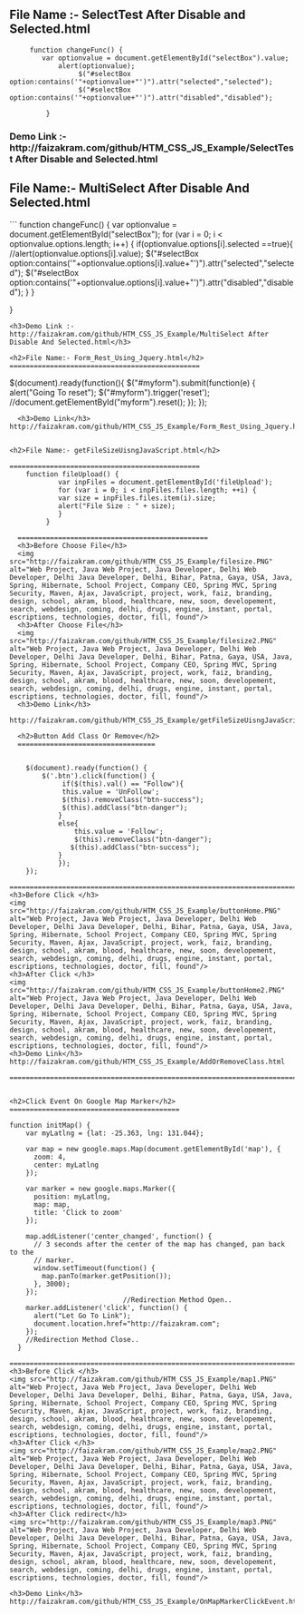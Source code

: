 
<h2>File Name :- SelectTest After Disable and Selected.html</h2>

```
	 function changeFunc() {
   	 	var optionvalue = document.getElementById("selectBox").value;
      		alert(optionvalue);
     			 $("#selectBox option:contains('"+optionvalue+"')").attr("selected","selected");
    			 $("#selectBox option:contains('"+optionvalue+"')").attr("disabled","disabled");

  		 }
```
<h3>Demo Link :- http://faizakram.com/github/HTM_CSS_JS_Example/SelectTest After Disable and Selected.html</h3>

<h2>File Name:- MultiSelect After Disable And Selected.html</h2>
```
	function changeFunc() {
   	 var optionvalue = document.getElementById("selectBox");
       for (var i = 0; i < optionvalue.options.length; i++) {
         if(optionvalue.options[i].selected ==true){
          //alert(optionvalue.options[i].value);
           $("#selectBox option:contains('"+optionvalue.options[i].value+"')").attr("selected","selected");
         $("#selectBox option:contains('"+optionvalue.options[i].value+"')").attr("disabled","disabled");
          }
      }
      
   }
```
<h3>Demo Link :- http://faizakram.com/github/HTM_CSS_JS_Example/MultiSelect After Disable And Selected.html</h3>

<h2>File Name:- Form_Rest_Using_Jquery.html</h2>
===============================================
```
$(document).ready(function(){
  	$("#myform").submit(function(e) {
  		alert("Going To reset");
  		$("#myform").trigger('reset'); //document.getElementById("myform").reset();
  	});
 });
```
  <h3>Demo Link</h3>
http://faizakram.com/github/HTM_CSS_JS_Example/Form_Rest_Using_Jquery.html
  

<h2>File Name:- getFileSizeUisngJavaScript.html</h2>

===============================================
	function fileUpload() {
   		 	var inpFiles = document.getElementById('fileUpload');
  			for (var i = 0; i < inpFiles.files.length; ++i) {
    		var size = inpFiles.files.item(i).size;
    		alert("File Size : " + size);
			}
 		 }

  ===============================================
  <h3>Before Choose File</h3>
  <img src="http://faizakram.com/github/HTM_CSS_JS_Example/filesize.PNG" alt="Web Project, Java Web Project, Java Developer, Delhi Web Developer, Delhi Java Developer, Delhi, Bihar, Patna, Gaya, USA, Java, Spring, Hibernate, School Project, Company CEO, Spring MVC, Spring Security, Maven, Ajax, JavaScript, project, work, faiz, branding, design, school, akram, blood, healthcare, new, soon, developement, search, webdesign, coming, delhi, drugs, engine, instant, portal, escriptions, technologies, doctor, fill, found"/>
  <h3>After Choose File</h3>
  <img src="http://faizakram.com/github/HTM_CSS_JS_Example/filesize2.PNG" alt="Web Project, Java Web Project, Java Developer, Delhi Web Developer, Delhi Java Developer, Delhi, Bihar, Patna, Gaya, USA, Java, Spring, Hibernate, School Project, Company CEO, Spring MVC, Spring Security, Maven, Ajax, JavaScript, project, work, faiz, branding, design, school, akram, blood, healthcare, new, soon, developement, search, webdesign, coming, delhi, drugs, engine, instant, portal, escriptions, technologies, doctor, fill, found"/>
  <h3>Demo Link</h3>
  http://faizakram.com/github/HTM_CSS_JS_Example/getFileSizeUisngJavaScript.html
  
  <h2>Button Add Class Or Remove</h2>
  ==================================
  
 ```
		$(document).ready(function() {
    		$('.btn').click(function() {
    			 if($(this).val() == "Follow"){
       			 this.value = 'UnFollow';
       			 $(this).removeClass("btn-success");
        		 $(this).addClass("btn-danger");
       			}
       			else{
       				this.value = 'Follow';
       				$(this).removeClass("btn-danger");
        		   $(this).addClass("btn-success");
       			}
    			});
		});

```
=========================================================================
<h3>Before Click </h3>
<img src="http://faizakram.com/github/HTM_CSS_JS_Example/buttonHome.PNG" alt="Web Project, Java Web Project, Java Developer, Delhi Web Developer, Delhi Java Developer, Delhi, Bihar, Patna, Gaya, USA, Java, Spring, Hibernate, School Project, Company CEO, Spring MVC, Spring Security, Maven, Ajax, JavaScript, project, work, faiz, branding, design, school, akram, blood, healthcare, new, soon, developement, search, webdesign, coming, delhi, drugs, engine, instant, portal, escriptions, technologies, doctor, fill, found"/>
<h3>After Click </h3>
<img src="http://faizakram.com/github/HTM_CSS_JS_Example/buttonHome2.PNG" alt="Web Project, Java Web Project, Java Developer, Delhi Web Developer, Delhi Java Developer, Delhi, Bihar, Patna, Gaya, USA, Java, Spring, Hibernate, School Project, Company CEO, Spring MVC, Spring Security, Maven, Ajax, JavaScript, project, work, faiz, branding, design, school, akram, blood, healthcare, new, soon, developement, search, webdesign, coming, delhi, drugs, engine, instant, portal, escriptions, technologies, doctor, fill, found"/>
<h3>Demo Link</h3>
http://faizakram.com/github/HTM_CSS_JS_Example/AddOrRemoveClass.html

===============================================================================================================


<h2>Click Event On Google Map Marker</h2>
==========================================
```
	function initMap() {
        var myLatlng = {lat: -25.363, lng: 131.044};
 
        var map = new google.maps.Map(document.getElementById('map'), {
          zoom: 4,
          center: myLatlng
        });
 
        var marker = new google.maps.Marker({
          position: myLatlng,
          map: map,
          title: 'Click to zoom'
        });
 
        map.addListener('center_changed', function() {
          // 3 seconds after the center of the map has changed, pan back to the
          // marker.
          window.setTimeout(function() {
            map.panTo(marker.getPosition());
          }, 3000);
        });
                                //Redirection Method Open..
        marker.addListener('click', function() {
          alert("Let Go To Link");
          document.location.href="http://faizakram.com";
        });
        //Redirection Method Close..
      }
```
================================================================================================
<h3>Before Click </h3>
<img src="http://faizakram.com/github/HTM_CSS_JS_Example/map1.PNG" alt="Web Project, Java Web Project, Java Developer, Delhi Web Developer, Delhi Java Developer, Delhi, Bihar, Patna, Gaya, USA, Java, Spring, Hibernate, School Project, Company CEO, Spring MVC, Spring Security, Maven, Ajax, JavaScript, project, work, faiz, branding, design, school, akram, blood, healthcare, new, soon, developement, search, webdesign, coming, delhi, drugs, engine, instant, portal, escriptions, technologies, doctor, fill, found"/>
<h3>After Click </h3>
<img src="http://faizakram.com/github/HTM_CSS_JS_Example/map2.PNG" alt="Web Project, Java Web Project, Java Developer, Delhi Web Developer, Delhi Java Developer, Delhi, Bihar, Patna, Gaya, USA, Java, Spring, Hibernate, School Project, Company CEO, Spring MVC, Spring Security, Maven, Ajax, JavaScript, project, work, faiz, branding, design, school, akram, blood, healthcare, new, soon, developement, search, webdesign, coming, delhi, drugs, engine, instant, portal, escriptions, technologies, doctor, fill, found"/>
<h3>After Click redirect</h3>
<img src="http://faizakram.com/github/HTM_CSS_JS_Example/map3.PNG" alt="Web Project, Java Web Project, Java Developer, Delhi Web Developer, Delhi Java Developer, Delhi, Bihar, Patna, Gaya, USA, Java, Spring, Hibernate, School Project, Company CEO, Spring MVC, Spring Security, Maven, Ajax, JavaScript, project, work, faiz, branding, design, school, akram, blood, healthcare, new, soon, developement, search, webdesign, coming, delhi, drugs, engine, instant, portal, escriptions, technologies, doctor, fill, found"/>

<h3>Demo Link</h3>
http://faizakram.com/github/HTM_CSS_JS_Example/OnMapMarkerClickEvent.html

